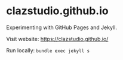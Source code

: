 # clazstudio.github.io
Experimenting with GitHub Pages and Jekyll.

Visit website: https://clazstudio.github.io/

Run locally: `bundle exec jekyll s`